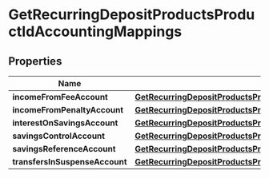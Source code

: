 

# GetRecurringDepositProductsProductIdAccountingMappings


## Properties

| Name | Type | Description | Notes |
|------------ | ------------- | ------------- | -------------|
|**incomeFromFeeAccount** | [**GetRecurringDepositProductsProductIdIncomeFromFeeAccount**](GetRecurringDepositProductsProductIdIncomeFromFeeAccount.md) |  |  [optional] |
|**incomeFromPenaltyAccount** | [**GetRecurringDepositProductsProductIdIncomeFromPenaltyAccount**](GetRecurringDepositProductsProductIdIncomeFromPenaltyAccount.md) |  |  [optional] |
|**interestOnSavingsAccount** | [**GetRecurringDepositProductsProductIdInterestOnSavingsAccount**](GetRecurringDepositProductsProductIdInterestOnSavingsAccount.md) |  |  [optional] |
|**savingsControlAccount** | [**GetRecurringDepositProductsProductIdSavingsControlAccount**](GetRecurringDepositProductsProductIdSavingsControlAccount.md) |  |  [optional] |
|**savingsReferenceAccount** | [**GetRecurringDepositProductsProductIdSavingsReferenceAccount**](GetRecurringDepositProductsProductIdSavingsReferenceAccount.md) |  |  [optional] |
|**transfersInSuspenseAccount** | [**GetRecurringDepositProductsProductIdTransfersInSuspenseAccount**](GetRecurringDepositProductsProductIdTransfersInSuspenseAccount.md) |  |  [optional] |



